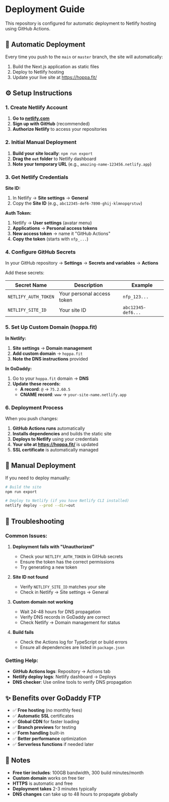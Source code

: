 # Deployment Guide

This repository is configured for automatic deployment to Netlify hosting using GitHub Actions.

## 🚀 Automatic Deployment

Every time you push to the `main` or `master` branch, the site will automatically:
1. Build the Next.js application as static files
2. Deploy to Netlify hosting
3. Update your live site at https://hoppa.fit/

## ⚙️ Setup Instructions

### 1. Create Netlify Account

1. **Go to [netlify.com](https://netlify.com)**
2. **Sign up with GitHub** (recommended)
3. **Authorize Netlify** to access your repositories

### 2. Initial Manual Deployment

1. **Build your site locally**: `npm run export`
2. **Drag the `out` folder** to Netlify dashboard
3. **Note your temporary URL** (e.g., `amazing-name-123456.netlify.app`)

### 3. Get Netlify Credentials

**Site ID:**
1. In Netlify → **Site settings** → **General**
2. Copy the **Site ID** (e.g., `abc12345-def6-7890-ghij-klmnopqrstuv`)

**Auth Token:**
1. Netlify → **User settings** (avatar menu)
2. **Applications** → **Personal access tokens**
3. **New access token** → name it "GitHub Actions"
4. **Copy the token** (starts with `nfp_...`)

### 4. Configure GitHub Secrets

In your GitHub repository → **Settings** → **Secrets and variables** → **Actions**

Add these secrets:

| Secret Name | Description | Example |
|-------------|-------------|---------|
| `NETLIFY_AUTH_TOKEN` | Your personal access token | `nfp_123...` |
| `NETLIFY_SITE_ID` | Your site ID | `abc12345-def6...` |

### 5. Set Up Custom Domain (hoppa.fit)

**In Netlify:**
1. **Site settings** → **Domain management**
2. **Add custom domain** → `hoppa.fit`
3. **Note the DNS instructions** provided

**In GoDaddy:**
1. Go to your `hoppa.fit` domain → **DNS**
2. **Update these records:**
   - **A record**: `@` → `75.2.60.5`
   - **CNAME record**: `www` → `your-site-name.netlify.app`

### 6. Deployment Process

When you push changes:
1. **GitHub Actions runs** automatically
2. **Installs dependencies** and builds the static site
3. **Deploys to Netlify** using your credentials
4. **Your site at https://hoppa.fit/** is updated
5. **SSL certificate** is automatically managed

## 🔧 Manual Deployment

If you need to deploy manually:

```bash
# Build the site
npm run export

# Deploy to Netlify (if you have Netlify CLI installed)
netlify deploy --prod --dir=out
```

## 🐛 Troubleshooting

### Common Issues:

1. **Deployment fails with "Unauthorized"**
   - Check your `NETLIFY_AUTH_TOKEN` in GitHub secrets
   - Ensure the token has the correct permissions
   - Try generating a new token

2. **Site ID not found**
   - Verify `NETLIFY_SITE_ID` matches your site
   - Check in Netlify → Site settings → General

3. **Custom domain not working**
   - Wait 24-48 hours for DNS propagation
   - Verify DNS records in GoDaddy are correct
   - Check Netlify → Domain management for status

4. **Build fails**
   - Check the Actions log for TypeScript or build errors
   - Ensure all dependencies are listed in `package.json`

### Getting Help:

- **GitHub Actions logs**: Repository → Actions tab
- **Netlify deploy logs**: Netlify dashboard → Deploys
- **DNS checker**: Use online tools to verify DNS propagation

## ✨ Benefits over GoDaddy FTP

- ✅ **Free hosting** (no monthly fees)
- ✅ **Automatic SSL** certificates
- ✅ **Global CDN** for faster loading
- ✅ **Branch previews** for testing
- ✅ **Form handling** built-in
- ✅ **Better performance** optimization
- ✅ **Serverless functions** if needed later

## 📝 Notes

- **Free tier includes**: 100GB bandwidth, 300 build minutes/month
- **Custom domain** works on free tier
- **HTTPS** is automatic and free
- **Deployment takes** 2-3 minutes typically
- **DNS changes** can take up to 48 hours to propagate globally
